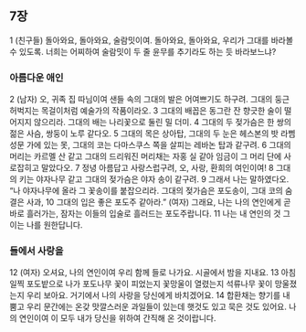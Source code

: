 ## 7장
1 (친구들) 돌아와요, 돌아와요, 술람밋이여. 돌아와요, 돌아와요, 우리가 그대를 바라볼 수 있도록. 너희는 어찌하여 술람밋이 두 줄 윤무를 추기라도 하는 듯 바라보느냐?
### 아름다운 애인
2 (남자) 오, 귀족 집 따님이여 샌들 속의 그대의 발은 어여쁘기도 하구려. 그대의 둥근 허벅지는 목걸이처럼 예술가의 작품이라오.
3 그대의 배꼽은 동그란 잔 향긋한 술이 떨어지지 않으리라. 그대의 배는 나리꽃으로 둘린 밀 더미.
4 그대의 두 젖가슴은 한 쌍의 젊은 사슴, 쌍둥이 노루 같다오.
5 그대의 목은 상아탑, 그대의 두 눈은 헤스본의 밧 라삠 성문 가에 있는 못, 그대의 코는 다마스쿠스 쪽을 살피는 레바논 탑과 같구려.
6 그대의 머리는 카르멜 산 같고 그대의 드리워진 머리채는 자홍 실 같아 임금이 그 머리 단에 사로잡히고 말았다오.
7 정녕 아름답고 사랑스럽구려, 오, 사랑, 환희의 여인이여!
8 그대의 키는 야자나무 같고 그대의 젖가슴은 야자 송이 같구려.
9 그래서 나는 말하였다오. “나 야자나무에 올라 그 꽃송이를 붙잡으리라. 그대의 젖가슴은 포도송이, 그대 코의 숨결은 사과,
10 그대의 입은 좋은 포도주 같아라.” (여자) 그래요, 나는 나의 연인에게 곧바로 흘러가는, 잠자는 이들의 입술로 흘러드는 포도주랍니다.
11 나는 내 연인의 것 그이는 나를 원한답니다.
### 들에서 사랑을
12 (여자) 오셔요, 나의 연인이여 우리 함께 들로 나가요. 시골에서 밤을 지내요.
13 아침 일찍 포도밭으로 나가 포도나무 꽃이 피었는지 꽃망울이 열렸는지 석류나무 꽃이 망울졌는지 우리 보아요. 거기에서 나의 사랑을 당신에게 바치겠어요.
14 합환채는 향기를 내뿜고 우리 문간에는 온갖 맛깔스러운 과일들이 있는데 햇것도 있고 묵은 것도 있어요. 나의 연인이여 이 모두 내가 당신을 위하여 간직해 온 것이랍니다.
